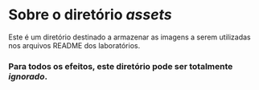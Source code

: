 <h1>Sobre o diretório <i>assets</i></h1>
<p>Este é um diretório destinado a armazenar as imagens a serem utilizadas nos arquivos README dos laboratórios.</p>
<h3>Para todos os efeitos, este diretório pode ser totalmente <i>ignorado</i>.</h3>
